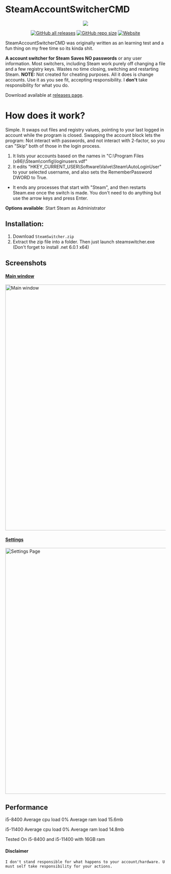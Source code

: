 
# SteamAccountSwitcherCMD
<p align="center">
  <a href="https://sneaky.pink">
    <img src="https://sneaky.pink/steamswitcherbanner.jpg"></a>
</p>
<p align="center">
<a href="https://github.com/MageSneaky/SteamAccountSwitcherCMD/releases"><img alt="GitHub all releases" src="https://img.shields.io/github/downloads/MageSneaky/SteamAccountSwitcherCMD/total?color=pink&label=Downloads&logo=github&style=flat-square"></a>
<a href="https://github.com/MageSneaky/SteamAccountSwitcherCMD"><img alt="GitHub repo size" src="https://img.shields.io/github/repo-size/MageSneaky/SteamAccountSwitcherCMD?color=pink&label=Repo%20Size&logo=github&style=flat-square"></a>
<a href="https://sneaky.pink"><img alt="Website" src="https://img.shields.io/website?down_color=pink&down_message=sneaky.pink&label=Website&up_color=pink&up_message=sneaky.pink&url=https%3A%2F%2Fsneaky.pink"></a>
</p>
SteamAccountSwitcherCMD was originally written as an learning test and a fun thing on my free time so its kinda shit.

**A account switcher for Steam**
**Saves NO passwords** or any user information. Most switchers, including Steam work purely off changing a file and a few registry keys.
Wastes no time closing, switching and restarting Steam.
**NOTE:** Not created for cheating purposes. All it does is change accounts. Use it as you see fit, accepting responsibility. I  **don't** take responsibility for what you do.

Download available at [releases page](https://github.com/MageSneaky/SteamAccountSwitcherCMD/releases).

 # How does it work?
Simple. It swaps out files and registry values, pointing to your last logged in account while the program is closed. Swapping the account block lets the program: Not interact with passwords, and not interact with 2-factor, so you can "Skip" both of those in the login process.

1.  It lists your accounts based on the names in "C:\\Program Files (x86)\\Steam\\config\\loginusers.vdf"
2.  It edits "HKEY_CURRENT_USER\\Software\\Valve\\Steam\\AutoLoginUser" to your selected username, and also sets the RememberPassword DWORD to True.

-   It ends any processes that start with "Steam", and then restarts Steam.exe once the switch is made. You don't need to do anything but use the arrow keys and press Enter.

**Options available**: Start Steam as Administrator

## Installation:
1. Download `SteamSwitcher.zip`
2. Extract the zip file into a folder. Then just launch steamswitcher.exe (Don't forget to install .net 6.0.1 x64)
## Screenshots
<p>
<a href="https://imgur.com/a/5E8qkmS">
<h4>Main window</h4>
  <img alt="Main window" src="https://i.imgur.com/6iaPfA4.png" width=773">
<h4>Settings</h4>
  <img alt="Settings Page" src="https://i.imgur.com/TOrmFPh.png" width=773">
</a>
</p>

## Performance
i5-8400
Average cpu load 0%
Average ram load 15.6mb

i5-11400
Average cpu load 0%
Average ram load 14.8mb

Tested On i5-8400 and i5-11400 with 16GB ram

#### Disclaimer

```
I don't stand responsible for what happens to your account/hardware. U must self take responsibility for your actions.

```
